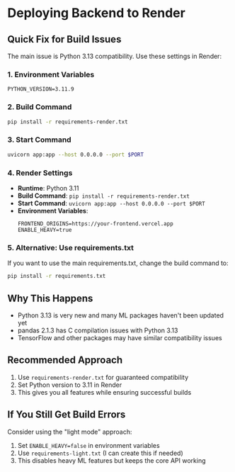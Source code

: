 # Deploying Backend to Render

## Quick Fix for Build Issues

The main issue is Python 3.13 compatibility. Use these settings in Render:

### 1. Environment Variables
```
PYTHON_VERSION=3.11.9
```

### 2. Build Command
```bash
pip install -r requirements-render.txt
```

### 3. Start Command
```bash
uvicorn app:app --host 0.0.0.0 --port $PORT
```

### 4. Render Settings
- **Runtime**: Python 3.11
- **Build Command**: `pip install -r requirements-render.txt`
- **Start Command**: `uvicorn app:app --host 0.0.0.0 --port $PORT`
- **Environment Variables**:
  ```
  FRONTEND_ORIGINS=https://your-frontend.vercel.app
  ENABLE_HEAVY=true
  ```

### 5. Alternative: Use requirements.txt
If you want to use the main requirements.txt, change the build command to:
```bash
pip install -r requirements.txt
```

## Why This Happens
- Python 3.13 is very new and many ML packages haven't been updated yet
- pandas 2.1.3 has C compilation issues with Python 3.13
- TensorFlow and other packages may have similar compatibility issues

## Recommended Approach
1. Use `requirements-render.txt` for guaranteed compatibility
2. Set Python version to 3.11 in Render
3. This gives you all features while ensuring successful builds

## If You Still Get Build Errors
Consider using the "light mode" approach:
1. Set `ENABLE_HEAVY=false` in environment variables
2. Use `requirements-light.txt` (I can create this if needed)
3. This disables heavy ML features but keeps the core API working
